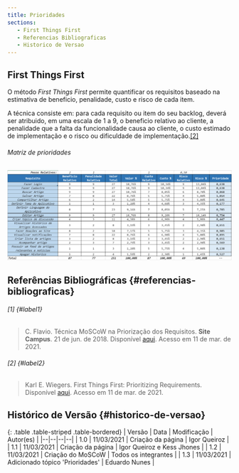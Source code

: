 ```yaml
---
title: Prioridades
sections:
   - First Things First
   - Referencias Bibliograficas
   - Historico de Versao
---
```


## First Things First

O método _First Things First_ permite quantificar os requisitos baseado na estimativa de beneficio, penalidade, custo e risco de cada item.

A técnica consiste em: para cada requisito ou item do seu backlog, deverá ser atribuido, em uma escala de 1 a 9, o beneficio relativo ao cliente, a penalidade que a falta da funcionalidade causa ao cliente, o custo estimado de implementação e o risco ou dificuldade de implementação.[[2]](#label2)

<div class="row">
<div class="col-md-12 col-sm-12 col-sm-12">

###### Matriz de prioridades

<div class="screenshot-holder">
<a href="assets/images/prioridades.png" data-title="Matriz de priorização" data-toggle="lightbox"><img class="img-responsive" src="assets/images/prioridades.png" alt="screenshot" /></a>
<a class="mask" href="assets/images/prioridades.png" data-title="Matriz de priorização" data-toggle="lightbox"><i class="icon fa fa-search-plus"></i></a>
</div>

</div>
</div>

## Referências Bibliográficas {#referencias-bibliograficas}

###### [1] {#label1}

> C. Flavio. Técnica MoSCoW na Priorização dos Requisitos. **Site Campus**. 21 de jun. de 2018. Disponível [aqui](https://sitecampus.com.br/tecnica-moscow-na-priorizacao-dos-requisitos/). Acesso em 11 de mar. de 2021.

###### [2] {#label2}

> Karl E. Wiegers. First Things First: Prioritizing Requirements. Disponível [aqui](http://www.tarrani.net/linda/prioritizing.pdf). Acesso em 11 de mar. de 2021.

## Histórico de Versão {#historico-de-versao}

<div class="table-responsive">

{: .table .table-striped .table-bordered}
| Versão | Data | Modificação | Autor(es) |
|--|--|--|--|
| 1.0 | 11/03/2021 | Criação da página | Igor Queiroz |
| 1.1 | 11/03/2021 | Criação da página | Igor Queiroz e Kess Jhones |
| 1.2 | 11/03/2021 | Criação do MoSCoW | Todos os integrantes |
| 1.3 | 11/03/2021 | Adicionado tópico 'Prioridades' | Eduardo Nunes |

</div>
